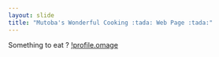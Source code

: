 ```yaml
---
layout: slide
title: "Mutoba's Wonderful Cooking :tada: Web Page :tada:" 
---
```


Something to eat ?
[!profile.omage](https://avatars1.githubusercontent.com/u/9919?s=200&v=4)
